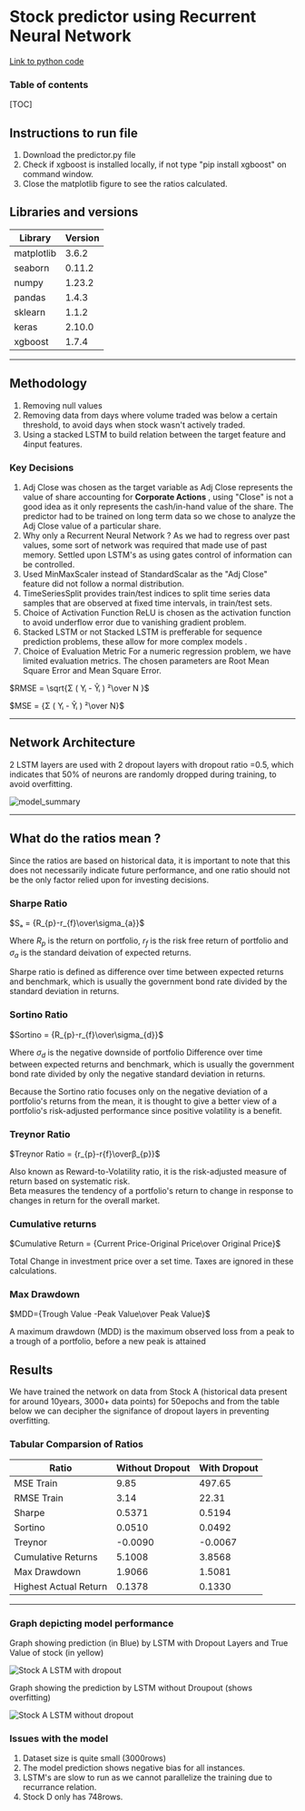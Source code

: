 # Stock predictor using Recurrent Neural Network

[Link to python code](https://github.com/shivansh1808/Beat-The-Market/blob/main/predictor.py)

### Table of contents

[TOC]

## Instructions to run file

<ol>
<li>Download the predictor.py file
<li>Check if xgboost is installed locally, if not type "pip install xgboost" on command window.
<li>Close the matplotlib figure to see the ratios calculated.
</ol>

## Libraries and versions
Library | Version
---|---|
matplotlib|3.6.2
seaborn|0.11.2
numpy|1.23.2
pandas|1.4.3
sklearn|1.1.2
keras|2.10.0
xgboost|1.7.4
<hr>

## Methodology
<ol>
<li>Removing null values
<li>Removing data from days where volume traded was below a certain threshold, to avoid days when stock wasn't actively traded.
<li> Using a stacked LSTM to build relation between the target feature and 4input features.

</ol>

### Key Decisions 

1. Adj Close was chosen as the target variable as Adj Close represents the value of share accounting for **Corporate Actions** , using "Close" is not a good idea as it only represents the cash/in-hand value of the share. The predictor had to be trained on long term data so we chose to analyze the Adj Close value of a particular share.
2. Why only a Recurrent Neural Network ?
As we had to regress over past values, some sort of network was required that made use of past memory. Settled upon LSTM's as using gates control of information can be controlled.
2. Used MinMaxScaler instead of StandardScalar as the "Adj Close" feature did not follow a normal distribution.
3. TimeSeriesSplit provides train/test indices to split time series data samples that are observed at fixed time intervals, in train/test sets.
4. Choice of Activation Function
ReLU is chosen as the activation function to avoid underflow error due to vanishing gradient problem.
5. Stacked LSTM or not
Stacked LSTM is prefferable for sequence prediction problems, these allow for more complex models .
6. Choice of Evaluation Metric
For a numeric regression problem, we have limited evaluation metrics. The chosen parameters are Root Mean Square Error and Mean Square Error.

$RMSE = \sqrt{Σ ( Yᵢ - Ŷᵢ ) ²\over N }$

$MSE = {Σ ( Yᵢ - Ŷᵢ ) ²\over N}$

<hr>

## Network Architecture

2 LSTM layers are used with 2 dropout layers with dropout ratio =0.5, which indicates that 50% of neurons are randomly dropped during training, to avoid overfitting.<br>

![model_summary](https://user-images.githubusercontent.com/87320561/229703257-8ee313d4-8634-4098-a37d-20d8aa03bf56.jpg)

<hr>

## What do the ratios mean ?

Since the ratios are based on historical data, it is important to note that this does not necessarily indicate future performance, and one ratio should not be the only factor relied upon for investing decisions.

### Sharpe Ratio

$Sₐ = {R_{p}-r_{f}\over\sigma_{a}}$

Where $R_{p}$ is the return on portfolio,  $r_{f}$ is the risk free return of portfolio and $\sigma_{a}$ is the standard deivation of expected returns.

Sharpe ratio is defined as difference over time between expected returns and benchmark, which is usually the government bond rate divided by the standard deviation in returns.

### Sortino Ratio

$Sortino = {R_{p}-r_{f}\over\sigma_{d}}$

Where $\sigma_{d}$ is the negative downside of portfolio
Difference over time between expected returns and benchmark, which is usually the government bond rate divided by only the negative standard deviation in returns.

Because the Sortino ratio focuses only on the negative deviation of a portfolio's returns from the mean, it is thought to give a better view of a portfolio's risk-adjusted performance since positive volatility is a benefit.

### Treynor Ratio

$Treynor Ratio = {r_{p}-r{f}\overβ_{p}}$

Also known as Reward-to-Volatility ratio, it is the risk-adjusted measure of return based on systematic risk. </br>
Beta measures the tendency of a portfolio's return to change in response to changes in return for the overall market.

### Cumulative returns

$Cumulative Return = {Current Price-Original Price\over Original Price}$

Total Change in investment price over a set time.
Taxes are ignored in these calculations.

### Max Drawdown

$MDD={Trough Value -Peak Value\over Peak Value}$

A maximum drawdown (MDD) is the maximum observed loss from a peak to a trough of a portfolio, before a new peak is attained




## Results

We have trained the network on data from Stock A (historical data present for around 10years, 3000+ data points) for 50epochs and from the table below we can decipher the signifance of dropout layers in preventing overfitting.

### Tabular Comparsion of Ratios

Ratio |Without Dropout|With Dropout
--- | --- | --- |
MSE Train|9.85|497.65
RMSE Train |3.14|22.31
Sharpe|0.5371|0.5194
Sortino |0.0510| 0.0492
Treynor |-0.0090| -0.0067
Cumulative Returns |5.1008| 3.8568
Max Drawdown |1.9066| 1.5081
Highest Actual Return | 0.1378| 0.1330


---


### Graph depicting model performance
Graph showing prediction (in Blue) by LSTM with Dropout Layers  and True Value of stock (in yellow)

![Stock A LSTM with dropout](https://user-images.githubusercontent.com/87320561/229703187-56851281-94ab-4877-9c2e-dc9bf01873c5.png)

Graph showing the prediction by LSTM without Droupout (shows overfitting)

![Stock A LSTM without dropout](https://user-images.githubusercontent.com/87320561/229703111-f6d4cce2-c9d2-4b40-9358-078a9f576dc8.png)

### Issues with the model
1. Dataset size is quite small (3000rows)
2. The model prediction shows negative bias for all instances.
3. LSTM's are slow to run as we cannot parallelize the training due to recurrance relation.
4. Stock D only has 748rows.

